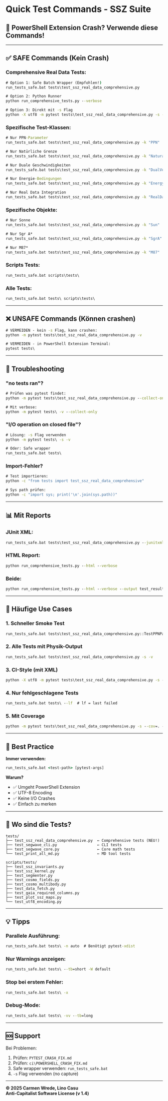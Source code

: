 # Quick Test Commands - SSZ Suite

## 🚨 PowerShell Extension Crash? Verwende diese Commands!

---

## ✅ SAFE Commands (Kein Crash)

### Comprehensive Real Data Tests:
```cmd
# Option 1: Safe Batch Wrapper (Empfohlen!)
run_tests_safe.bat tests\test_ssz_real_data_comprehensive.py

# Option 2: Python Runner
python run_comprehensive_tests.py --verbose

# Option 3: Direkt mit -s Flag
python -X utf8 -m pytest tests\test_ssz_real_data_comprehensive.py -s -v
```

### Spezifische Test-Klassen:
```cmd
# Nur PPN-Parameter
run_tests_safe.bat tests\test_ssz_real_data_comprehensive.py -k "PPN"

# Nur Natürliche Grenze
run_tests_safe.bat tests\test_ssz_real_data_comprehensive.py -k "NaturalBoundary"

# Nur Duale Geschwindigkeiten
run_tests_safe.bat tests\test_ssz_real_data_comprehensive.py -k "DualVelocities"

# Nur Energie-Bedingungen
run_tests_safe.bat tests\test_ssz_real_data_comprehensive.py -k "EnergyConditions"

# Nur Real Data Integration
run_tests_safe.bat tests\test_ssz_real_data_comprehensive.py -k "RealData"
```

### Spezifische Objekte:
```cmd
# Nur Sonne
run_tests_safe.bat tests\test_ssz_real_data_comprehensive.py -k "Sun"

# Nur Sgr A*
run_tests_safe.bat tests\test_ssz_real_data_comprehensive.py -k "SgrA"

# Nur M87*
run_tests_safe.bat tests\test_ssz_real_data_comprehensive.py -k "M87"
```

### Scripts Tests:
```cmd
run_tests_safe.bat scripts\tests\
```

### Alle Tests:
```cmd
run_tests_safe.bat tests\ scripts\tests\
```

---

## ❌ UNSAFE Commands (Können crashen)

```cmd
# VERMEIDEN - kein -s Flag, kann crashen:
python -m pytest tests\test_ssz_real_data_comprehensive.py -v

# VERMEIDEN - in PowerShell Extension Terminal:
pytest tests\
```

---

## 🔧 Troubleshooting

### "no tests ran"?

```cmd
# Prüfen was pytest findet:
python -m pytest tests\test_ssz_real_data_comprehensive.py --collect-only

# Mit verbose:
python -m pytest tests\ -v --collect-only
```

### "I/O operation on closed file"?

```cmd
# Lösung: -s Flag verwenden
python -m pytest tests\ -s -v

# Oder: Safe wrapper
run_tests_safe.bat tests\
```

### Import-Fehler?

```cmd
# Test importieren:
python -c "from tests import test_ssz_real_data_comprehensive"

# Sys path prüfen:
python -c "import sys; print('\n'.join(sys.path))"
```

---

## 📊 Mit Reports

### JUnit XML:
```cmd
run_tests_safe.bat tests\test_ssz_real_data_comprehensive.py --junitxml=junit.xml
```

### HTML Report:
```cmd
python run_comprehensive_tests.py --html --verbose
```

### Beide:
```cmd
python run_comprehensive_tests.py --html --verbose --output test_results
```

---

## 🎯 Häufige Use Cases

### 1. Schneller Smoke Test
```cmd
run_tests_safe.bat tests\test_ssz_real_data_comprehensive.py::TestPPNParameters -v
```

### 2. Alle Tests mit Physik-Output
```cmd
run_tests_safe.bat tests\test_ssz_real_data_comprehensive.py -s -v
```

### 3. CI-Style (mit XML)
```cmd
python -X utf8 -m pytest tests\test_ssz_real_data_comprehensive.py -s --junitxml=junit.xml
```

### 4. Nur fehlgeschlagene Tests
```cmd
run_tests_safe.bat tests\ --lf  # lf = last failed
```

### 5. Mit Coverage
```cmd
python -m pytest tests\test_ssz_real_data_comprehensive.py -s --cov=. --cov-report=html
```

---

## 🌟 Best Practice

**Immer verwenden:**
```cmd
run_tests_safe.bat <test-path> [pytest-args]
```

**Warum?**
- ✅ Umgeht PowerShell Extension
- ✅ UTF-8 Encoding
- ✅ Keine I/O Crashes
- ✅ Einfach zu merken

---

## 📁 Wo sind die Tests?

```
tests/
├── test_ssz_real_data_comprehensive.py  ← Comprehensive tests (NEU!)
├── test_segwave_cli.py                  ← CLI tests
├── test_segwave_core.py                 ← Core math tests
└── test_print_all_md.py                 ← MD tool tests

scripts/tests/
├── test_ssz_invariants.py
├── test_ssz_kernel.py
├── test_segmenter.py
├── test_cosmo_fields.py
├── test_cosmo_multibody.py
├── test_data_fetch.py
├── test_gaia_required_columns.py
├── test_plot_ssz_maps.py
└── test_utf8_encoding.py
```

---

## 💡 Tipps

### Parallele Ausführung:
```cmd
run_tests_safe.bat tests\ -n auto  # Benötigt pytest-xdist
```

### Nur Warnings anzeigen:
```cmd
run_tests_safe.bat tests\ --tb=short -W default
```

### Stop bei erstem Fehler:
```cmd
run_tests_safe.bat tests\ -x
```

### Debug-Mode:
```cmd
run_tests_safe.bat tests\ -vv --tb=long
```

---

## 🆘 Support

Bei Problemen:
1. Prüfen: `PYTEST_CRASH_FIX.md`
2. Prüfen: `ci\POWERSHELL_CRASH_FIX.md`
3. Safe wrapper verwenden: `run_tests_safe.bat`
4. `-s` Flag verwenden (no capture)

---

**© 2025 Carmen Wrede, Lino Casu**  
**Anti-Capitalist Software License (v 1.4)**
